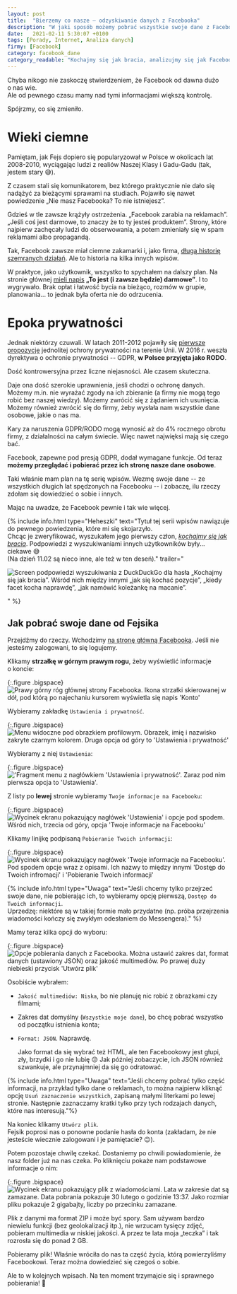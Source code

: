 ```yaml
---
layout: post
title:  "Bierzemy co nasze – odzyskiwanie danych z Facebooka"
description: "W jaki sposób możemy pobrać wszystkie swoje dane z Facebooka."
date:   2021-02-11 5:30:07 +0100
tags: [Porady, Internet, Analiza danych]
firmy: [Facebook]
category: facebook_dane
category_readable: "Kochajmy się jak bracia, analizujmy się jak Facebooki"
---
```


Chyba nikogo nie zaskoczę stwierdzeniem, że Facebook od dawna dużo o&nbsp;nas wie.  
Ale od pewnego czasu mamy nad tymi informacjami większą kontrolę.

Spójrzmy, co się zmieniło.

# Wieki ciemne

Pamiętam, jak Fejs dopiero się popularyzował w&nbsp;Polsce w&nbsp;okolicach lat 2008-2010, wyciągając ludzi z&nbsp;realiów Naszej Klasy i&nbsp;Gadu-Gadu (tak, jestem stary :sweat_smile:).

Z czasem stali się komunikatorem, bez którego praktycznie nie dało się nadążyć za bieżącymi sprawami na studiach. Pojawiło się nawet powiedzenie „Nie masz Facebooka? To nie istniejesz”.

Gdzieś w&nbsp;tle zawsze krążyły ostrzeżenia. „Facebook zarabia na reklamach”. „Jeśli coś jest darmowe, to znaczy że to ty jesteś produktem”. Strony, które najpierw zachęcały ludzi do obserwowania, a&nbsp;potem zmieniały się w&nbsp;spam reklamami albo propagandą.

Tak, Facebook zawsze miał ciemne zakamarki i, jako firma, [długą historię szemranych działań](https://www.techrepublic.com/article/facebook-data-privacy-scandal-a-cheat-sheet/). Ale to historia na kilka innych wpisów.

W praktyce, jako użytkownik, wszystko to spychałem na dalszy plan. Na stronie głównej [mieli napis](https://www.dobreprogramy.pl/Facebook-nie-bedzie-zawsze-darmowy-Obietnica-znika-z-serwisu,News,103406.html) **„To jest (i zawsze będzie) darmowe”**. I&nbsp;to wygrywało. Brak opłat i&nbsp;łatwość bycia na bieżąco, rozmów w&nbsp;grupie, planowania... to jednak była oferta nie do odrzucenia.

# Epoka prywatności

Jednak niektórzy czuwali. W&nbsp;latach 2011-2012 pojawiły się [pierwsze propozycje](https://edps.europa.eu/data-protection/data-protection/legislation/history-general-data-protection-regulation_en) jednolitej ochrony prywatności na terenie Unii. W&nbsp;2016 r. weszła dyrektywa o&nbsp;ochronie prywatności -- GDPR, **w Polsce przyjęta jako RODO**.

Dość kontrowersyjna przez liczne niejasności. Ale czasem skuteczna.

Daje ona dość szerokie uprawnienia, jeśli chodzi o&nbsp;ochronę danych. Możemy m.in. nie wyrażać zgody na ich zbieranie (a firmy nie mogą tego robić bez naszej wiedzy). Możemy zwrócić się z&nbsp;żądaniem ich usunięcia. Możemy również zwrócić się do firmy, żeby wysłała nam wszystkie dane osobowe, jakie o&nbsp;nas ma.

Kary za naruszenia GDPR/RODO mogą wynosić aż do 4% rocznego obrotu firmy, z&nbsp;działalności na całym świecie. Więc nawet najwięksi mają się czego bać.

Facebook, zapewne pod presją GDPR, dodał wymagane funkcje. Od teraz **możemy przeglądać i&nbsp;pobierać przez ich stronę nasze dane osobowe**.

Taki właśnie mam plan na tę serię wpisów. Wezmę swoje dane -- ze wszystkich długich lat spędzonych na Facebooku -- i&nbsp;zobaczę, ilu rzeczy zdołam się dowiedzieć o&nbsp;sobie i&nbsp;innych.

Mając na uwadze, że Facebook pewnie i&nbsp;tak wie więcej.

{% include info.html type="Heheszki" text="Tytuł tej serii wpisów nawiązuje do pewnego powiedzenia, które mi się skojarzyło.  
Chcąc je zweryfikować, wyszukałem jego pierwszy człon, *[kochajmy się jak bracia](https://duckduckgo.com/?q=kochajmy+si%C4%99+jak+bracia)*. Podpowiedzi z&nbsp;wyszukiwaniami innych użytkowników były... ciekawe :sweat_smile:  
(Na dzień 11.02 są nieco inne, ale też w&nbsp;ten deseń)." trailer="<p class='figure'><img src='/assets/posts/bierzemy-co-nasze-odzyskiwanie-danych-z-facebooka/podpowiedzi_heheszki.webp' alt='Screen podpowiedzi wyszukiwania z&nbsp;DuckDuckGo dla hasła „Kochajmy się jak bracia”. Wśród nich między innymi „jak się kochać pozycje”, „kiedy facet kocha naprawdę”, „jak namówić koleżankę na macanie”.'/></p>" %}

## Jak pobrać swoje dane od Fejsika

Przejdźmy do rzeczy. Wchodzimy [na stronę główną Facebooka](https://facebook.com). Jeśli nie jesteśmy zalogowani, to się logujemy.

Klikamy **strzałkę w&nbsp;górnym prawym rogu**, żeby wyświetlić informacje o&nbsp;koncie:

{:.figure .bigspace}
<img src="/assets/posts/bierzemy-co-nasze-odzyskiwanie-danych-z-facebooka/1.webp" alt="Prawy górny róg głównej strony Facebooka. Ikona strzałki skierowanej w dół, pod którą po najechaniu kursorem wyświetla się napis 'Konto'"/>

Wybieramy zakładkę `Ustawienia i prywatność`.

{:.figure .bigspace}
<img src="/assets/posts/bierzemy-co-nasze-odzyskiwanie-danych-z-facebooka/2.webp" alt="Menu widoczne pod obrazkiem profilowym. Obrazek, imię i nazwisko zakryte czarnym kolorem. Druga opcja od góry to 'Ustawienia i prywatność'"/>

Wybieramy z&nbsp;niej `Ustawienia`:

{:.figure .bigspace}
<img src="/assets/posts/bierzemy-co-nasze-odzyskiwanie-danych-z-facebooka/3.webp" alt="'Fragment menu z nagłówkiem 'Ustawienia i prywatność'. Zaraz pod nim pierwsza opcja to 'Ustawienia'."/>

Z listy po **lewej** stronie wybieramy `Twoje informacje na Facebooku`:

{:.figure .bigspace}
<img src="/assets/posts/bierzemy-co-nasze-odzyskiwanie-danych-z-facebooka/4.webp" alt="Wycinek ekranu pokazujący nagłówek 'Ustawienia' i opcje pod spodem. Wśród nich, trzecia od góry, opcja 'Twoje informacje na Facebooku'"/>

Klikamy linijkę podpisaną `Pobieranie Twoich informacji`:

{:.figure .bigspace}
<img src="/assets/posts/bierzemy-co-nasze-odzyskiwanie-danych-z-facebooka/5.webp" alt="Wycinek ekranu pokazujący nagłówek 'Twoje informacje na Facebooku'. Pod spodem opcje wraz z opisami. Ich nazwy to między innymi 'Dostęp do Twoich infromacji' i 'Pobieranie Twoich informacji'"/>

{% include info.html type="Uwaga" text="Jeśli chcemy tylko przejrzeć swoje dane, nie pobierając ich, to wybieramy opcję pierwszą, `Dostęp do Twoich informacji`.  
Uprzedzę: niektóre są w&nbsp;takiej formie mało przydatne (np. próba przejrzenia wiadomości kończy się zwykłym odesłaniem do Messengera)." %}

Mamy teraz kilka opcji do wyboru:

{:.figure .bigspace}
<img src="/assets/posts/bierzemy-co-nasze-odzyskiwanie-danych-z-facebooka/6.webp" alt="Opcje pobierania danych z Facebooka. Można ustawić zakres dat, format danych (ustawiony JSON) oraz jakość multimediów. Po prawej duży niebieski przycisk 'Utwórz plik'"/>

Osobiście wybrałem:

* `Jakość multimediów: Niska`, bo nie planuję nic robić z&nbsp;obrazkami czy filmami;
* Zakres dat domyślny (`Wszystkie moje dane`), bo chcę pobrać wszystko od początku istnienia konta;
* `Format: JSON`. Naprawdę.

  Jako format da się wybrać też HTML, ale ten Facebookowy jest głupi, zły, brzydki i&nbsp;go nie lubię :unamused: Jak później zobaczycie, ich JSON również szwankuje, ale przynajmniej da się go odratować.

{% include info.html type="Uwaga" text="Jeśli chcemy pobrać tylko część informacji, na przykład tylko dane o&nbsp;reklamach, to można najpierw kliknąć opcję `Usuń zaznaczenie wszystkich`, zapisaną małymi literkami po lewej stronie. Następnie zaznaczamy kratki tylko przy tych rodzajach danych, które nas interesują."%}

Na koniec klikamy `Utwórz plik`.  
Fejsik poprosi nas o&nbsp;ponowne podanie hasła do konta (zakładam, że nie jesteście wiecznie zalogowani i&nbsp;je pamiętacie? :wink:).

Potem pozostaje chwilę czekać. Dostaniemy po chwili powiadomienie, że nasz folder już na nas czeka. Po kliknięciu pokaże nam podstawowe informacje o&nbsp;nim:

{:.figure .bigspace}
<img src="/assets/posts/bierzemy-co-nasze-odzyskiwanie-danych-z-facebooka/7.webp" alt="Wycinek ekranu pokazujący plik z wiadomościami. Lata w zakresie dat są zamazane. Data pobrania pokazuje 30 lutego o godzinie 13:37. Jako rozmiar pliku pokazuje 2 gigabajty, liczby po przecinku zamazane."/>

Plik z&nbsp;danymi ma format ZIP i&nbsp;może być spory. Sam używam bardzo niewielu funkcji (bez geolokalizacji itp.), nie wrzucam tysięcy zdjęć, pobieram multimedia w&nbsp;niskiej jakości. A&nbsp;przez te lata moja „teczka” i&nbsp;tak rozrosła się do ponad 2&nbsp;GB.

Pobieramy plik! Właśnie wróciła do nas ta część życia, którą powierzyliśmy Facebookowi. Teraz można dowiedzieć się czegoś o&nbsp;sobie.

Ale to w&nbsp;kolejnych wpisach. Na ten moment trzymajcie się i&nbsp;sprawnego pobierania! :metal:

